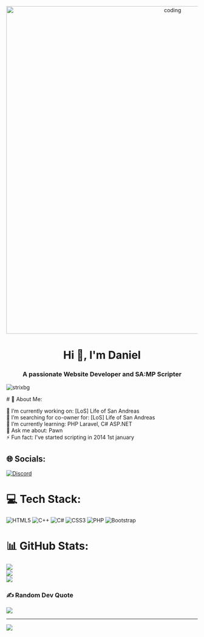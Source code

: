 <p align="center"> <img src="https://www.lambdatest.com/resources/images/news24.gif" width="860px" alt="coding">
</p>

<h1 align="center">Hi 👋, I'm Daniel</h1>
<h3 align="center">A passionate Website Developer and SA:MP Scripter</h3>

<p align="left"> <img src="https://komarev.com/ghpvc/?username=strixbg&label=Profile%20views&color=0e75b6&style=flat" alt="strixbg" /> </p>
# 💫 About Me:

🔭 I’m currently working on: [LoS] Life of San Andreas<br>🤝 I’m searching for co-owner for: [LoS] Life of San Andreas<br>🌱 I’m currently learning: PHP Laravel, C# ASP.NET<br>💬 Ask me about: Pawn<br>⚡ Fun fact: I've started scripting in 2014 1st january


## 🌐 Socials:

[![Discord](https://img.shields.io/badge/Discord-%237289DA.svg?logo=discord&logoColor=white)](https://discord.gg/didkoandreevofficial#5949) 

# 💻 Tech Stack:

![HTML5](https://img.shields.io/badge/html5-%23E34F26.svg?style=for-the-badge&logo=html5&logoColor=white) ![C++](https://img.shields.io/badge/c++-%2300599C.svg?style=for-the-badge&logo=c%2B%2B&logoColor=white) ![C#](https://img.shields.io/badge/c%23-%23239120.svg?style=for-the-badge&logo=c-sharp&logoColor=white) ![CSS3](https://img.shields.io/badge/css3-%231572B6.svg?style=for-the-badge&logo=css3&logoColor=white) ![PHP](https://img.shields.io/badge/php-%23777BB4.svg?style=for-the-badge&logo=php&logoColor=white) ![Bootstrap](https://img.shields.io/badge/bootstrap-%23563D7C.svg?style=for-the-badge&logo=bootstrap&logoColor=white)
# 📊 GitHub Stats:

![](https://github-readme-stats.vercel.app/api?username=STRIXBG&theme=dark&hide_border=false&include_all_commits=false&count_private=false)<br/>
![](https://github-readme-streak-stats.herokuapp.com/?user=STRIXBG&theme=dark&hide_border=false)<br/>
![](https://github-readme-stats.vercel.app/api/top-langs/?username=STRIXBG&theme=dark&hide_border=false&include_all_commits=false&count_private=false&layout=compact)

### ✍️ Random Dev Quote

![](https://quotes-github-readme.vercel.app/api?type=horizontal&theme=tokyonight)

---
[![](https://visitcount.itsvg.in/api?id=STRIXBG&icon=5&color=1)](https://visitcount.itsvg.in)

<!-- Proudly created with GPRM ( https://gprm.itsvg.in ) -->
